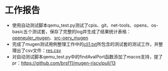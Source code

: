 # 工作报告

- 使用自动测试脚本qemu_test.py测试了cpis、git、net-tools、opens、os-basic五个测试套，保存了完整的log并生成了结果统计表格：[openeuler_mugen](https://github.com/l0tk3/PLCT/tree/main/WorkReport/week1/openeuler_mugen)、[src-oerv_mugen](https://github.com/l0tk3/PLCT/tree/main/WorkReport/week1/src-oerv_mugen)
- 完成了mugen测试用例整理工作中的[cli1.txt](https://github.com/brsf11/Tarsier-Internship/blob/main/Testing/mugenTestcase/cli1.txt)所包含的测试套的测试工作，并整理出了csv文件：[res.csv](https://github.com/l0tk3/PLCT/blob/main/WorkReport/week1/mugen_cli1/res.csv)
- 对自动测试脚本qemu_test.py中的findAvalPort函数添加了macos支持，提了pr：https://github.com/brsf11/mugen-riscv/pull/13


